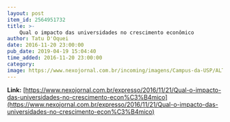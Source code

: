 ```yaml
---
layout: post
item_id: 2564951732
title: >-
    Qual o impacto das universidades no crescimento econômico
author: Tatu D'Oquei
date: 2016-11-20 23:00:00
pub_date: 2019-04-19 15:04:40
time_added: 2016-11-20 23:00:00
category: 
image: https://www.nexojornal.com.br/incoming/imagens/Campus-da-USP/ALTERNATES/BASE_LANDSCAPE/Campus%20da%20USP
---
```


**Link:** [https://www.nexojornal.com.br/expresso/2016/11/21/Qual-o-impacto-das-universidades-no-crescimento-econ%C3%B4mico](https://www.nexojornal.com.br/expresso/2016/11/21/Qual-o-impacto-das-universidades-no-crescimento-econ%C3%B4mico)

